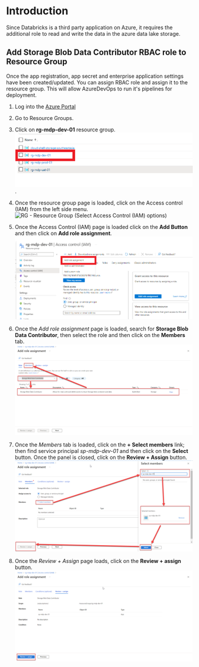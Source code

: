 # Introduction

Since Databricks is a third party application on Azure, it requires the additional role to read and write the data in the azure data lake storage.

## Add Storage Blob Data Contributor RBAC role to Resource Group

Once the app registration, app secret and enterprise application settings have been created/updated. You can assign RBAC role and assign it to the resource group. This will allow AzureDevOps to run it's pipelines for deployment.

1. Log into the [Azure Portal](https://portal.azure.com/)
2. Go to Resource Groups.
3. Click on **rg-mdp-dev-01** resource group.  
   ![RG - Resource Group (select rg-mdp-dev-01)](./images/Resource%20Group%20(Select%20rg-mdp-dev-01).png).

4. Once the resource group page is loaded, click on the Access control (IAM) from the left side menu.  
   ![RG - Resource Group (Select Access Control (IAM) options)](./images/Resource%20Group%20(Select%20Access%20Control%20(IAM)%20option).png)

5. Once the Access Control (IAM) page is loaded click on the **Add Button** and then click on **Add role assignment**.  
   ![RG - Resource Group (Add Button)](./images/Resource%20Group%20(Access%20Control%20-%20Click%20Add%20Button).png)

6. Once the *Add role assignment* page is loaded, search for **Storage Blob Data Contributor**, then select the role and then click on the **Members** tab.  
   ![Azure - Access Control Add role assignment](./images/Azure%20-%20Access%20Control%20Add%20role%20assignment.png)

7. Once the *Members* tab is loaded, click on the **+ Select members** link; then find service principal *sp-mdp-dev-01* and then click on the **Select** button. Once the panel is closed, click on the **Review + Assign** button.  
  ![Azure - Access Control Add role assignment members](./images/Azure%20-%20Access%20Control%20Add%20role%20assignment%20members.png)  

8. Once the *Review + Assign* page loads, click on the **Review + assign** button.  
   ![Azure - Access Control Add role assignment review and assign](./images/Azure%20-%20Access%20Control%20Add%20role%20assignment%20review%20and%20assign.png)
